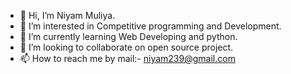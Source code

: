 - 👋 Hi, I’m Niyam Muliya.
- 👀 I’m interested in Competitive programming and Development.
- 🌱 I’m currently learning Web Developing and python.
- 💞️ I’m looking to collaborate on open source project.
- 📫 How to reach me by mail:- niyam239@gmail.com

<!---
niyam239/niyam239 is a ✨ special ✨ repository because its `README.md` (this file) appears on your GitHub profile.
You can click the Preview link to take a look at your changes.
--->
